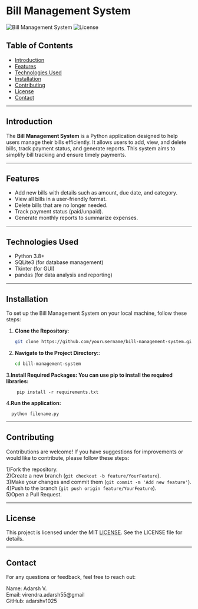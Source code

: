 # Bill Management System

![Bill Management System](https://img.shields.io/badge/Python-v3.8%2B-blue?style=flat-square)
![License](https://img.shields.io/badge/license-MIT-brightgreen)

## Table of Contents
- [Introduction](#introduction)
- [Features](#features)
- [Technologies Used](#technologies-used)
- [Installation](#installation)
- [Contributing](#contributing)
- [License](#license)
- [Contact](#contact)

---

## Introduction
The **Bill Management System** is a Python application designed to help users manage their bills efficiently. It allows users to add, view, and delete bills, track payment status, and generate reports. This system aims to simplify bill tracking and ensure timely payments.

---

## Features
- Add new bills with details such as amount, due date, and category.
- View all bills in a user-friendly format.
- Delete bills that are no longer needed.
- Track payment status (paid/unpaid).
- Generate monthly reports to summarize expenses.

---

## Technologies Used
- Python 3.8+
- SQLite3 (for database management)
- Tkinter (for GUI)
- pandas (for data analysis and reporting)

---

## Installation
To set up the Bill Management System on your local machine, follow these steps:

1. **Clone the Repository**:
   ```bash
   git clone https://github.com/yourusername/bill-management-system.git

2. **Navigate to the Project Directory:**:
   ```bash
   cd bill-management-system

3.**Install Required Packages: You can use pip to install the required libraries:**

        pip install -r requirements.txt

4.**Run the application:**

      python filename.py

---

## Contributing  
Contributions are welcome! If you have suggestions for improvements or would like to contribute, please follow these steps:

1)Fork the repository.  
2)Create a new branch (```git checkout -b feature/YourFeature```).  
3)Make your changes and commit them (```git commit -m 'Add new feature'```).  
4)Push to the branch (```git push origin feature/YourFeature```).  
5)Open a Pull Request.  


---
## License  

This project is licensed under the MIT [LICENSE](./LICENSE). See the LICENSE file for details.

---

## Contact  
For any questions or feedback, feel free to reach out:  

Name: Adarsh V.  
Email: virendra.adarsh55@gmail  
GitHub: adarshv1025